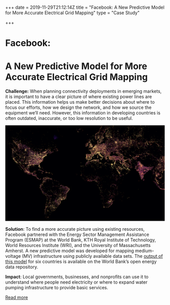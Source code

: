 +++
date = 2019-11-29T21:12:14Z
title = "Facebook: A New Predictive Model for More Accurate Electrical Grid Mapping"
type = "Case Study"

+++
# Facebook: 

# A New Predictive Model for More Accurate Electrical Grid Mapping

**Challenge:** When planning connectivity deployments in emerging markets, it is important to have a clear picture of where existing power lines are placed. This information helps us make better decisions about where to focus our efforts, how we design the network, and how we source the equipment we’ll need. However, this information in developing countries is often outdated, inaccurate, or too low resolution to be useful.

**![](/Grid1.png)**

**Solution**: To find a more accurate picture using existing resources, Facebook partnered with the Energy Sector Management Assistance Program (ESMAP) at the World Bank, KTH Royal Institute of Technology, World Resources Institute (WRI), and the University of Massachusetts Amherst. A new predictive model was developed for mapping medium-voltage (MV) infrastructure using publicly available data sets. The [output of this model](https://energydata.info/dataset/medium-voltage-distribution-predictive) for six countries is available on the World Bank’s open energy data repository.

**Impact**: Local governments, businesses, and nonprofits can use it to understand where people need electricity or where to expand water pumping infrastructure to provide basic services.

[Read more](https://engineering.fb.com/connectivity/electrical-grid-mapping/)